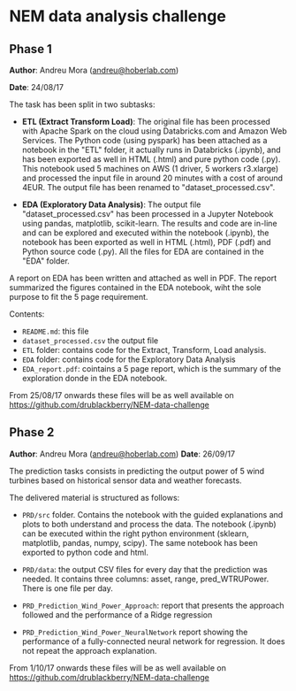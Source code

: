<h1> NEM data analysis challenge </h1>

<h2> Phase 1 </h2>

<b>Author</b>: Andreu Mora (andreu@hoberlab.com)

<b>Date</b>: 24/08/17


The task has been split in two subtasks: 

* <b>ETL (Extract Transform Load)</b>: The original file has been processed with Apache Spark on the cloud using Databricks.com and Amazon Web Services. The Python code (using pyspark) has been attached as a notebook in the "ETL" folder, it actually runs in Databricks (.ipynb), and has been exported as well in HTML (.html) and pure python code (.py). This notebook used 5 machines on AWS (1 driver, 5 workers r3.xlarge) and processed the input file in around 20 minutes with a cost of around 4EUR. The output file has been renamed to "dataset_processed.csv".

* <b>EDA (Exploratory Data Analysis)</b>: The output file "dataset_processed.csv" has been processed in a Jupyter Notebook using pandas, matplotlib, scikit-learn. The results and code are in-line and can be explored and executed within the notebook (.ipynb), the notebook has been exported as well in HTML (.html), PDF (.pdf) and Python source code (.py). All the files for EDA are contained in the "EDA" folder.

A report on EDA has been written and attached as well in PDF. The report summarized the figures contained in the EDA notebook, wiht the sole purpose to fit the 5 page requirement.

Contents:
- `README.md`: this file
- `dataset_processed.csv` the output file
- `ETL` folder: contains code for the Extract, Transform, Load analysis.
- `EDA` folder: contains code for the Exploratory Data Analysis
- `EDA_report.pdf`: cointains a 5 page report, which is the summary of the exploration donde in the EDA notebook.

From 25/08/17 onwards these files will be as well available on https://github.com/drublackberry/NEM-data-challenge

<h2> Phase 2 </h2>

<b>Author</b>: Andreu Mora (andreu@hoberlab.com) 
<b>Date</b>: 26/09/17 

The prediction tasks consists in predicting the output power of 5 wind turbines based on historical sensor data and weather forecasts. 

The delivered material is structured as follows: 

* `PRD/src` folder. Contains the notebook with the guided explanations and plots to both understand and process the data. The notebook (.ipynb) can be executed within the right python environment (sklearn, matplotlib, pandas, numpy, scipy). The same notebook has been exported to python code and html. 

* `PRD/data`: the output CSV files for every day that the prediction was needed. It contains three columns: asset, range, pred_WTRUPower. There is one file per day. 

* `PRD_Prediction_Wind_Power_Approach`: report that presents the approach followed and the performance of a Ridge regression 

* `PRD_Prediction_Wind_Power_NeuralNetwork` report showing the performance of a fully-connected neural network for regression. It does not repeat the approach explanation. 

From 1/10/17 onwards these files will be as well available on https://github.com/drublackberry/NEM-data-challenge